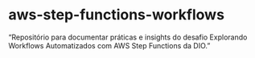 # aws-step-functions-workflows
“Repositório para documentar práticas e insights do desafio Explorando Workflows Automatizados com AWS Step Functions da DIO.”
